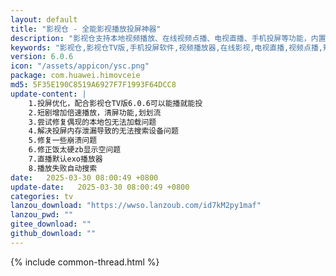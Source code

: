 ```yaml
---
layout: default
title: "影视仓 - 全能影视播放投屏神器"
description: "影视仓支持本地视频播放、在线视频点播、电视直播、手机投屏等功能，内置多个播放器内核，支持倍速播放和清屏功能"
keywords: "影视仓,影视仓TV版,手机投屏软件,视频播放器,在线影视,电视直播,视频点播,短剧播放"
version: 6.0.6
icon: "/assets/appicon/ysc.png"
package: com.huawei.himovceie
md5: 5F35E190C8519A6927F7F1993F64DCC8
update-content: |
    1.投屏优化，配合影视仓TV版6.0.6可以能播就能投
    2.短剧增加倍速播放，清屏功能,划划流
    3.尝试修复偶现的本地包无法加载问题
    4.解决投屏内存泄漏导致的无法搜索设备问题
    5.修复一些崩溃问题
    6.修正饭太硬zb显示空问题
    7.直播默认exo播放器
    8.播放失败自动搜索
date:   2025-03-30 08:00:49 +0800
update-date:   2025-03-30 08:00:49 +0800
categories: tv
lanzou_download: "https://wwso.lanzoub.com/id7kM2py1maf"
lanzou_pwd: ""
gitee_download: ""
github_download: ""
---
```

{% include common-thread.html %}